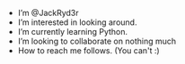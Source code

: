 - I’m @JackRyd3r
- I’m interested in looking around.
- I’m currently learning Python.
- I’m looking to collaborate on nothing much
- How to reach me follows. (You can't :)

<!---
JackRyd3r/JackRyd3r is a ✨ special ✨ repository because its `README.md` (this file) appears on your GitHub profile.
You can click the Preview link to take a look at your changes.
--->
